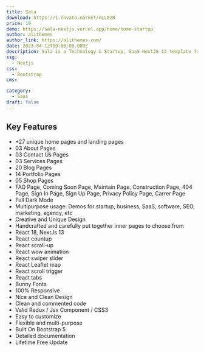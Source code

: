 ```yaml
---
title: Sala
download: https://1.envato.market/nLLEzR
price: 19
demo: https://sala-nextjs.vercel.app/home/home-startup
author: alithemes
author_link: https://alithemes.com/
date: 2023-04-12T00:00:00.000Z
description: Sala is a Technology & Startup, SaaS NextJS 13 template for modern Startups and Tech companies who want to create outstanding digital experiences for their visitors.
ssg:
  - Nextjs
css:
  - Bootstrap
cms:

category:
  - Saas
draft: false
---
```


## Key Features

- +27 unique home pages and landing pages
- 03 About Pages
- 03 Contact Us Pages
- 03 Services Pages
- 20 Blog Pages
- 14 Portfolio Pages
- 05 Shop Pages
- FAQ Page, Coming Soon Page, Maintain Page, Construction Page, 404 Page, Sign In Page, Sign Up Page, Privacy Policy Page, Carrer Page
- Full Dark Mode
- Multipurpose usage: Demos for startup, business, SaaS, software, SEO, marketing, agency, etc
- Creative and Unique Design
- Handcrafted and carefully put together inner pages to choose from
- React 18, NextJs 13
- React countup
- React scroll-up
- React wow animation
- React swiper slider
- React Leaflet map
- React scroll trigger
- React tabs
- Bunny Fonts
- 100% Responsive
- Nice and Clean Design
- Clean and commented code
- Valid Redux / Jsx Component / CSS3
- Easy to customize
- Flexible and multi-purpose
- Built On Bootstrap 5
- Detailed documentation
- Lifetime Free Update
